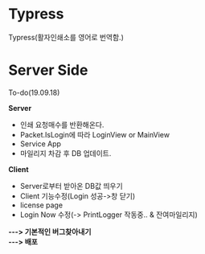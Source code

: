 # Typress
Typress(활자인쇄소를 영어로 번역함.)

# Server Side
To-do(19.09.18)

**Server**<br>
- 인쇄 요청매수를 반환해온다.
- Packet.IsLogin에 따라 LoginView or MainView
- Service App
- 마일리지 차감 후 DB 업데이트.

**Client**<br>
- Server로부터 받아온 DB값 띄우기
- Client 기능수정(Login 성공->창 닫기)
- license page 
- Login Now 수정(-> PrintLogger 작동중.. & 잔여마일리지)



**---> 기본적인 버그찾아내기**<br>
**---> 배포**
